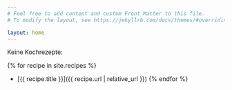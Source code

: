 ```yaml
---
# Feel free to add content and custom Front Matter to this file.
# To modify the layout, see https://jekyllrb.com/docs/themes/#overriding-theme-defaults

layout: home
---
```


Keine Kochrezepte:

{% for recipe in site.recipes %}
  * [{{ recipe.title }}]({{ recipe.url | relative_url }})
{% endfor %}
